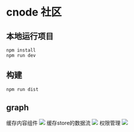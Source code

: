 ﻿# cnode 社区

## 本地运行项目
```cli
npm install
npm run dev
```
## 构建
```cli
npm run dist
```

## graph
缓存内容组件
![](https://olyy111.github.io/cnode/project-graph/route-data-store.png)
缓存store的数据流
![](https://olyy111.github.io/cnode/project-graph/store.png)
权限管理
![](https://olyy111.github.io/cnode/project-graph/authorization.png)
